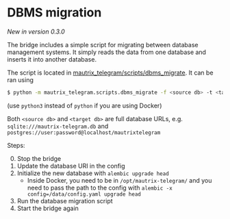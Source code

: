 # DBMS migration
_New in version 0.3.0_

The bridge includes a simple script for migrating between database management
systems. It simply reads the data from one database and inserts it into another
database.

The  script is located in [mautrix_telegram/scripts/dbms_migrate](https://github.com/tulir/mautrix-telegram/tree/master/mautrix_telegram/scripts/dbms_migrate).
It can be ran using
```bash
$ python -m mautrix_telegram.scripts.dbms_migrate -f <source db> -t <target db>
```
(use `python3` instead of `python` if you are using Docker)

Both `<source db>` and `<target db>` are full database URLs,
e.g. `sqlite:///mautrix-telegram.db`
and `postgres://user:password@localhost/mautrixtelegram`

Steps:

0. Stop the bridge
1. Update the database URI in the config
2. Initialize the new database with `alembic upgrade head`
   * Inside Docker, you need to be in `/opt/mautrix-telegram/` and you need to
     pass the path to the config with `alembic -x config=/data/config.yaml upgrade head`
3. Run the database migration script
4. Start the bridge again
